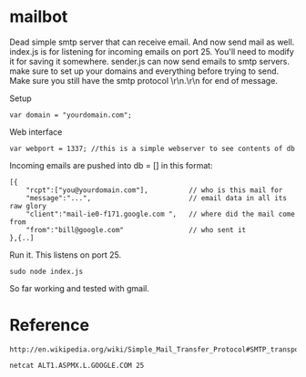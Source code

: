 mailbot
=======

Dead simple smtp server that can receive email. And now send mail as well.
index.js is for listening for incoming emails on port 25. You'll need to modify it for saving it somewhere.
sender.js can now send emails to smtp servers. make sure to set up your domains and everything before trying to send. Make sure you still have the smtp protocol \r\n.\r\n for end of message.

Setup
```
var domain = "yourdomain.com";
```

Web interface
```
var webport = 1337; //this is a simple webserver to see contents of db
```

Incoming emails are pushed into db = [] in this format:

```
[{	
	"rcpt":["you@yourdomain.com"],			// who is this mail for
	"message":"...",						// email data in all its raw glory
	"client":"mail-ie0-f171.google.com ", 	// where did the mail come from
	"from":"bill@google.com" 				// who sent it
},{..]
```

Run it. This listens on port 25.

```
sudo node index.js
```

So far working and tested with gmail.

Reference
=========
```
http://en.wikipedia.org/wiki/Simple_Mail_Transfer_Protocol#SMTP_transport_example 
```

```
netcat ALT1.ASPMX.L.GOOGLE.COM 25
```